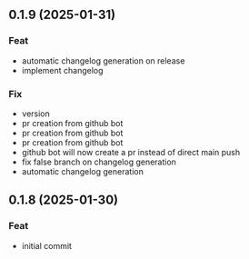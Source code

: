 ## 0.1.9 (2025-01-31)

### Feat

- automatic changelog generation on release
- implement changelog

### Fix

- version
- pr creation from github bot
- pr creation from github bot
- pr creation from github bot
- github bot will now create a pr instead of direct main push
- fix false branch on changelog generation
- automatic changelog generation

## 0.1.8 (2025-01-30)

### Feat

- initial commit
